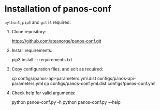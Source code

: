 # Installation of panos-conf

`python3`, `pip3` and `git` is required.

1. Clone repository:

    https://github.com/ateanorge/panos-conf.git

2. Install requirements:

    pip3 install -r requirements.txt

3. Copy configuration files, and edit as required:

    cp configs/panos-api-parameters.yml.dist configs/panos-api-parameters.yml
    cp configs/panos-conf.yml.dist configs/panos-conf.yml

4. Check help for valid arguments:

    python panos-conf.py -h
    python panos-conf.py --help
    
